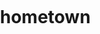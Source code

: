 # hometown
﻿<!DOCTYPE HTML PUBLIC "-//W3C//DTD XHTML 1.0 Transitional//EN" "http://www.w3.org/TR/xhtml1/DTD/xhtml1-transitional.dtd">
<html xmlns="http://www.w3.org/1999/xhtml">
<head runat="server">
    <title>百度地图API自定义地图</title>
    <!--引用百度地图API-->
    <style type="text/css">
        html, body {
            margin: 0;
            padding: 0;
        }

        .iw_poi_title {
            color: #CC5522;
            font-size: 14px;
            font-weight: bold;
            overflow: hidden;
            padding-right: 13px;
            white-space: nowrap;
        }

        .iw_poi_content {
            font: 12px arial,sans-serif;
            overflow: visible;
            padding-top: 4px;
            white-space: -moz-pre-wrap;
            word-wrap: break-word;
        }
    </style>
    <script type="text/javascript" src="http://api.map.baidu.com/api?v=1.0&ak=x93W9PhY34OtT003qS5BXpQCVdquLmHx"></script>
</head>
</html>
<body>
    <!--百度地图容器-->
    <div style="width:697px;height:550px;border:#ccc solid 1px;" id="dituContent"></div>
    <img src="lQDPDhs7XQQpbezNA8DNBQCwTZCTLnAi8m0CMe8hB0BBAA_1280_960" width="400" height="300" />
</body>
<script type="text/javascript">
    //创建和初始化地图函数：
    function initMap() {
        createMap();//创建地图
        setMapEvent();//设置地图事件
        addMapControl();//向地图添加控件
    }

    //创建地图函数：
    function createMap() {
        var map = new BMap.Map("dituContent");//在百度地图容器中创建一个地图
        var point = new BMap.Point(105.33, 30.10);//定义一个中心点坐标
        map.centerAndZoom(point, 17);//设定地图的中心点和坐标并将地图显示在地图容器中
        window.map = map;//将map变量存储在全局
    }

    //地图事件设置函数：
    function setMapEvent() {
        map.enableDragging();//启用地图拖拽事件，默认启用(可不写)
        map.enableScrollWheelZoom();//启用地图滚轮放大缩小
        map.enableDoubleClickZoom();//启用鼠标双击放大，默认启用(可不写)
        map.enableKeyboard();//启用键盘上下左右键移动地图
    }

    //地图控件添加函数：
    function addMapControl() {
        //向地图中添加缩放控件
        var ctrl_nav = new BMap.NavigationControl({ anchor: BMAP_ANCHOR_TOP_LEFT, type: BMAP_NAVIGATION_CONTROL_LARGE });
        map.addControl(ctrl_nav);
        //向地图中添加缩略图控件
        var ctrl_ove = new BMap.OverviewMapControl({ anchor: BMAP_ANCHOR_BOTTOM_RIGHT, isOpen: 1 });
        map.addControl(ctrl_ove);
        //向地图中添加比例尺控件
        var ctrl_sca = new BMap.ScaleControl({ anchor: BMAP_ANCHOR_BOTTOM_LEFT });
        map.addControl(ctrl_sca);
    }

    initMap();//创建和初始化地图
</script>
<img src="园觉洞.png" />
<a href="https://baike.baidu.com/item/%E5%9C%86%E8%A7%89%E6%B4%9E/13141?fr=aladdin">安岳县圆觉洞风景区</a>
</html>
